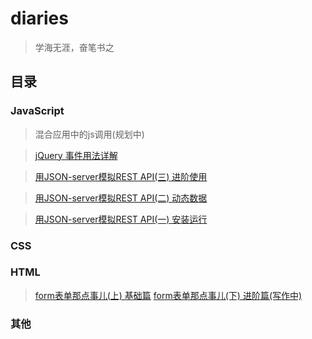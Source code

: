 # diaries
> 学海无涯，奋笔书之

## 目录

### JavaScript
>混合应用中的js调用(规划中)

>[jQuery 事件用法详解](./2016-06/jquery-event.md)

>[用JSON-server模拟REST API(三) 进阶使用](./2016-06/json-server&mock-3rd.md)

>[用JSON-server模拟REST API(二) 动态数据](./2016-06/json-server&mock-2nd.md)

>[用JSON-server模拟REST API(一) 安装运行](./2016-06/json-server&mock-1st.md)

### CSS

### HTML
>[form表单那点事儿(上) 基础篇](./2016-06/form-base.md)
>[form表单那点事儿(下) 进阶篇(写作中)](./2016-06/form-skill.md)

### 其他
